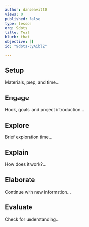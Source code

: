 ```yaml
---
author: danleavitt0
views: 0
published: false
type: lesson
org: 9dots
title: Test
blurb: that
objective: []
id: "9dots-OyAiblZ"

---
```


## Setup
Materials, prep, and time...

## Engage
Hook, goals, and project introduction...

## Explore
Brief exploration time...

## Explain
How does it work?...

## Elaborate
Continue with new information...

## Evaluate
Check for understanding...
